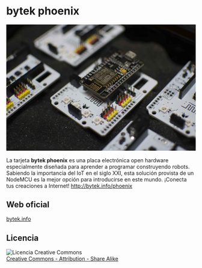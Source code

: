 # bytek phoenix
![bytek phoenix](https://github.com/EnekoMontero/bytek/blob/gh-pages/assets/images/phoenix1.jpg "Tarjeta bytek phoenix")

La tarjeta **bytek phoenix** es una placa electrónica open hardware especialmente diseñada para aprender a programar construyendo robots. Sabiendo la importancia del IoT en el siglo XXI, esta solución provista de un NodeMCU es la mejor opción para introducirse en este mundo. ¡Conecta tus creaciones a Internet! http://bytek.info/phoenix

## Web oficial
[bytek.info](http://bytek.info/)
## Licencia
![Licencia Creative Commons](https://i.creativecommons.org/l/by-sa/4.0/88x31.png "cc-by-sa-4.0")  
[Creative Commons - Attribution - Share Alike](http://creativecommons.org/licenses/by-sa/4.0/)